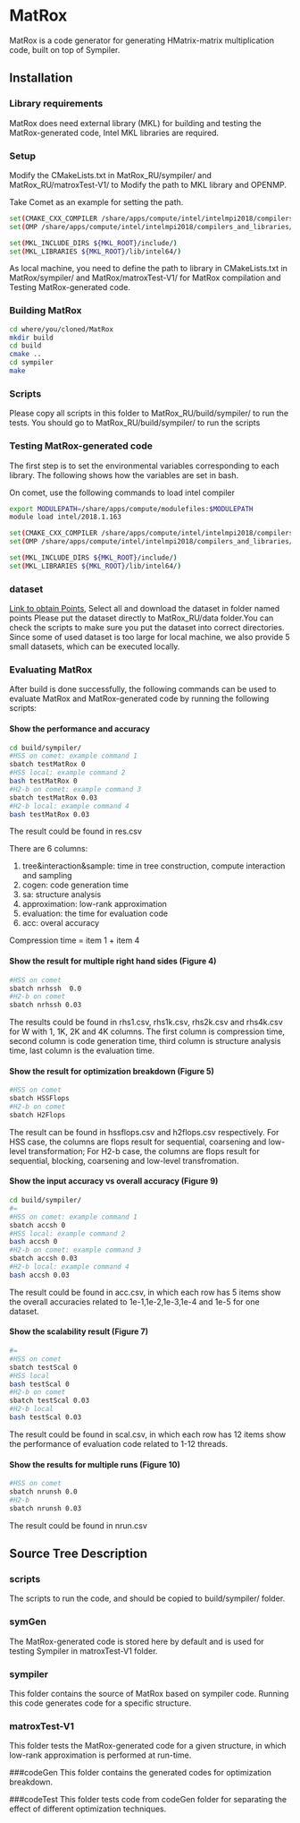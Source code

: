 # MatRox
MatRox is a code generator for generating HMatrix-matrix multiplication code, built on top of Sympiler.

## Installation

### Library requirements
MatRox does need external library (MKL) for building and testing the
MatRox-generated code, Intel MKL libraries are required.


### Setup
Modify the CMakeLists.txt in MatRox_RU/sympiler/ and MatRox_RU/matroxTest-V1/ to Modify the path to MKL library and OPENMP.

Take Comet as an example for setting the path.
```bash
set(CMAKE_CXX_COMPILER /share/apps/compute/intel/intelmpi2018/compilers_and_libraries/linux/bin/intel64/icpc)
set(OMP /share/apps/compute/intel/intelmpi2018/compilers_and_libraries/linux/lib/intel64/)

set(MKL_INCLUDE_DIRS ${MKL_ROOT}/include/)
set(MKL_LIBRARIES ${MKL_ROOT}/lib/intel64/)
```
As local machine, you need to define the path to library in CMakeLists.txt in MatRox/sympiler/ and MatRox/matroxTest-V1/ for MatRox compilation and Testing MatRox-generated code.


### Building MatRox
```bash
cd where/you/cloned/MatRox
mkdir build
cd build
cmake ..
cd sympiler
make
```
### Scripts
Please copy all scripts in this folder to MatRox_RU/build/sympiler/ to run the tests. You should go to MatRox_RU/build/sympiler/ to run the scripts

### Testing MatRox-generated code
The first step is to set the environmental variables corresponding
to each library. The following shows how the variables are set in bash.

On comet, use the following commands to load intel compiler
```bash
export MODULEPATH=/share/apps/compute/modulefiles:$MODULEPATH
module load intel/2018.1.163
```

```bash
set(CMAKE_CXX_COMPILER /share/apps/compute/intel/intelmpi2018/compilers_and_libraries/linux/bin/intel64/icpc)
set(OMP /share/apps/compute/intel/intelmpi2018/compilers_and_libraries/linux/lib/intel64/)

set(MKL_INCLUDE_DIRS ${MKL_ROOT}/include/)
set(MKL_LIBRARIES ${MKL_ROOT}/lib/intel64/)
```

### dataset

[Link to obtain Points](https://www.dropbox.com/sh/ab7f8gut3nh22ym/AAA0QXrC3kS0L4iHS2T0kpg-a?dl=0), Select all and
download the dataset in folder named points
Please put the dataset directly to MatRox_RU/data folder.You can check the
scripts to make sure you put the dataset into correct directories.
Since some of used dataset is too large for local machine, we also provide 5 small datasets, which can be executed locally.

### Evaluating MatRox
After build is done successfully, the following commands can be used
to evaluate MatRox and MatRox-generated code by running the following scripts:

#### Show the performance and accuracy
```bash
cd build/sympiler/
#HSS on comet: example command 1
sbatch testMatRox 0  
#HSS local: example command 2
bash testMatRox 0
#H2-b on comet: example command 3
sbatch testMatRox 0.03
#H2-b local: example command 4
bash testMatRox 0.03
```
The result could be found in res.csv

There are 6 columns:
1. tree&interaction&sample: time in tree construction, compute interaction and sampling
2. cogen: code generation time
3. sa: structure analysis
4. approximation: low-rank approximation
5. evaluation: the time for evaluation code
6. acc: overal accuracy

Compression time = item 1 + item 4

#### Show the result for multiple right hand sides (Figure 4)

```bash
#HSS on comet
sbatch nrhssh  0.0
#H2-b on comet
sbatch nrhssh 0.03
```
The results could be found in rhs1.csv, rhs1k.csv, rhs2k.csv and rhs4k.csv for W with 1, 1K, 2K and 4K columns.
The first column is compression time, second column is code generation time, third column is structure analysis time, last column is the evaluation time.

#### Show the result for optimization breakdown (Figure 5)
```bash
#HSS on comet
sbatch HSSFlops
#H2-b on comet
sbatch H2Flops
```
The result can be found in hssflops.csv and h2flops.csv respectively.
For HSS case, the columns are flops result for sequential, coarsening and low-level transformation;
For H2-b case, the columns are flops result for sequential, blocking, coarsening and low-level transfromation.

#### Show the input accuracy vs overall accuracy (Figure 9)
```bash
cd build/sympiler/
#=
#HSS on comet: example command 1
sbatch accsh 0  
#HSS local: example command 2
bash accsh 0
#H2-b on comet: example command 3
sbatch accsh 0.03
#H2-b local: example command 4
bash accsh 0.03
```
The result could be found in acc.csv, in which each row has 5 items show the overall accuracies related to 1e-1,1e-2,1e-3,1e-4 and 1e-5 for one dataset.


#### Show the scalability result (Figure 7)
```bash
#=
#HSS on comet
sbatch testScal 0  
#HSS local
bash testScal 0
#H2-b on comet
sbatch testScal 0.03
#H2-b local
bash testScal 0.03

```
The result could be found in scal.csv, in which each row has 12 items show the performance of evaluation code related to 1-12 threads.

#### Show the results for multiple runs (Figure 10)
```bash
#HSS on comet
sbatch nrunsh 0.0
#H2-b
sbatch nrunsh 0.03
```
The result could be found in nrun.csv

## Source Tree Description

### scripts
The scripts to run the code, and should be copied to build/sympiler/ folder.

### symGen
The MatRox-generated code is stored here by default and is used for testing
Sympiler in matroxTest-V1 folder.

### sympiler
This folder contains the source of MatRox based on sympiler code. Running this code generates code
for a specific structure.

### matroxTest-V1
This folder tests the MatRox-generated code for a given structure, in which low-rank approximation is performed at run-time.

###codeGen
This folder contains the generated codes for optimization breakdown.

###codeTest
This folder tests code from codeGen folder for separating the effect of different optimization techniques.
